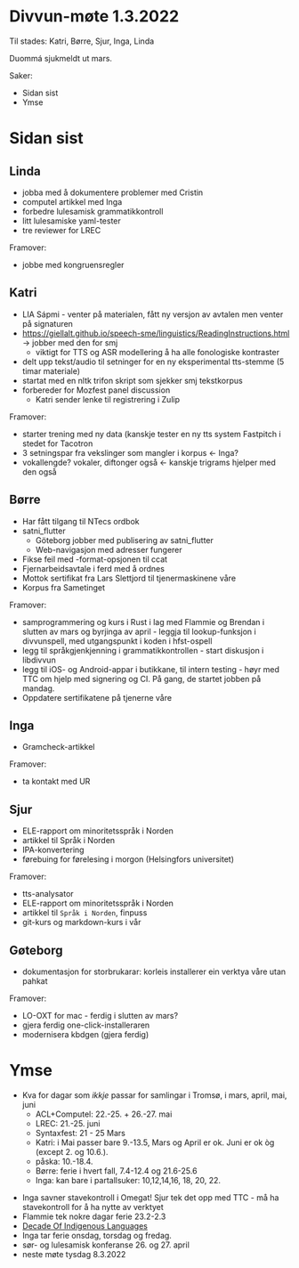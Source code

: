# Divvun-møte 1.3.2022

Til stades: Katri, Børre, Sjur, Inga, Linda

Duommá sjukmeldt ut mars.

Saker:
* Sidan sist
* Ymse

# Sidan sist

## Linda
* jobba med å dokumentere problemer med Cristin
* computel artikkel med Inga
* forbedre lulesamisk grammatikkontroll
* litt lulesamiske yaml-tester
* tre reviewer for LREC

Framover:
- jobbe med kongruensregler

## Katri
* LIA Sápmi - venter på materialen, fått ny versjon av avtalen men venter på signaturen
* <https://giellalt.github.io/speech-sme/linguistics/ReadingInstructions.html> -> jobber med den for smj 
    * viktigt for TTS og ASR modellering å ha alle fonologiske kontraster 
* delt upp tekst/audio til setninger for en ny eksperimental tts-stemme (5 timar materiale)
* startat med en nltk trifon skript som sjekker smj tekstkorpus
* forbereder for Mozfest panel discussion
    - Katri sender lenke til registrering i Zulip

Framover:
* starter trening med ny data (kanskje tester en ny tts system Fastpitch i stedet for Tacotron 
* 3 setningspar fra vekslinger som mangler i korpus <- Inga?
* vokallengde? vokaler, diftonger også <- kanskje trigrams hjelper med den også

## Børre
* Har fått tilgang til NTecs ordbok
* satni_flutter
    * Göteborg jobber med publisering av satni_flutter
    * Web-navigasjon med adresser fungerer 
* Fikse feil med -format-opsjonen til ccat
* Fjernarbeidsavtale i ferd med å ordnes
* Mottok sertifikat fra Lars Slettjord til tjenermaskinene våre
* Korpus fra Sametinget

Framover:
* samprogrammering og kurs i Rust i lag med Flammie og Brendan i slutten av mars og
  byrjinga av april - leggja til lookup-funksjon i divvunspell, med utgangspunkt i
  koden i hfst-ospell
* legg til språkgjenkjenning i grammatikkontrollen - start diskusjon i libdivvun
* legg til iOS- og Android-appar i butikkane, til intern testing - høyr med TTC om
  hjelp med signering og CI. På gang, de startet jobben på mandag.
* Oppdatere sertifikatene på tjenerne våre

## Inga
* Gramcheck-artikkel

Framover:
- ta kontakt med UR

## Sjur
- ELE-rapport om minoritetsspråk i Norden
- artikkel til Språk i Norden
- IPA-konvertering
- førebuing for førelesing i morgon (Helsingfors universitet)

Framover:
- tts-analysator
- ELE-rapport om minoritetsspråk i Norden
- artikkel til `Språk i Norden`, finpuss
- git-kurs og markdown-kurs i vår

## Gøteborg
- dokumentasjon for storbrukarar: korleis installerer ein verktya våre utan pahkat

Framover:
- LO-OXT for mac - ferdig i slutten av mars?
- gjera ferdig one-click-installeraren
- modernisera kbdgen (gjera ferdig)

# Ymse
- Kva for dagar som *ikkje* passar for samlingar i Tromsø, i mars, april, mai, juni
    - ACL+Computel: 22.-25. + 26.-27. mai
    - LREC: 21.-25. juni
    - Syntaxfest: 21 - 25 Mars
    - Katri: i Mai passer bare 9.-13.5, Mars og April er ok. Juni er ok òg (except 2. og 10.6.).
    - påska: 10.-18.4.
    - Børre: ferie i hvert fall, 7.4-12.4 og 21.6-25.6
    - Inga: kan bare i partallsuker: 10,12,14,16, 18, 20, 22.
* Inga savner stavekontroll i Omegat! Sjur tek det opp med TTC - må ha stavekontroll
  for å ha nytte av verktyet
* Flammie tek nokre dagar ferie 23.2-2.3
* [Decade Of Indigenous Languages](https://fpcc.ca/stories/the-decade-of-indigenous-languages/)
* Inga tar ferie onsdag, torsdag og fredag.
* sør- og lulesamisk konferanse 26. og 27. april
* neste møte tysdag 8.3.2022

